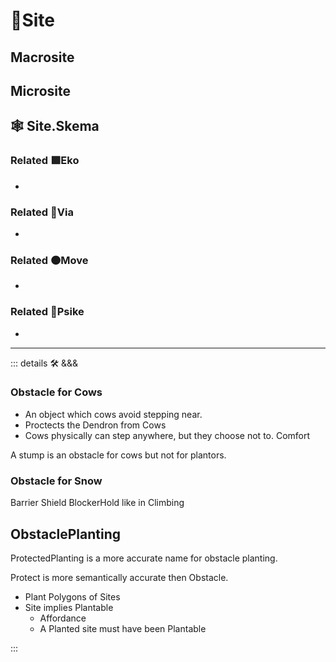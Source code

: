 # 🔻<via>Site</via>

## Macrosite

## Microsite

## 🕸 Site.Skema

### Related 🟩<eko>Eko</eko>

-

### Related 🔻<via>Via</via>

-

### Related 🟠<move>Move</move>

-

### Related 💜<psike>Psike</psike>

-

---

<!-- =================================================== -->
<!-- =================================================== -->
<!-- =================================================== -->
<!-- =================================================== -->
<!-- =================================================== -->
::: details 🛠 <dev>&&&</dev>

### Obstacle for Cows

- An object which cows avoid stepping near.
- Proctects the Dendron from Cows
- Cows physically can step anywhere, but they choose not to. Comfort

A stump is an obstacle for cows but not for plantors.

### Obstacle for Snow

Barrier
Shield
<eko>BlockerHold</eko> like in Climbing

## ObstaclePlanting

ProtectedPlanting is a more accurate name for obstacle planting.

Protect is more semantically accurate then Obstacle.

- Plant Polygons of Sites
- Site implies Plantable
    - Affordance
    - A Planted site must have been Plantable

:::

